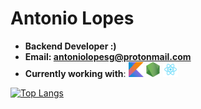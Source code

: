 # Antonio Lopes

<ul>
  <li> <strong>Backend Developer :)</strong></li>
  <li> <strong>Email: <a href="mailto:antoniolopesg@protonmail.com">antoniolopesg@protonmail.com</a></strong></li>
  <li> <strong>Currently working with</strong>:
    <img src="https://raw.githubusercontent.com/github/explore/80688e429a7d4ef2fca1e82350fe8e3517d3494d/topics/kotlin/kotlin.png" width="24" height="24"/>
    <img src="https://raw.githubusercontent.com/github/explore/80688e429a7d4ef2fca1e82350fe8e3517d3494d/topics/nodejs/nodejs.png" width="24" height="24"/>
    <img src="https://raw.githubusercontent.com/github/explore/80688e429a7d4ef2fca1e82350fe8e3517d3494d/topics/react/react.png" width="24" height="24"/>
  </li>
</ul>

[![Top Langs](https://github-readme-stats.vercel.app/api/top-langs/?username=antoniolopesg&langs_count=3&hide=java&layout=compact&theme=dark)](https://github.com/antoniolopesg/github-readme-stats)
